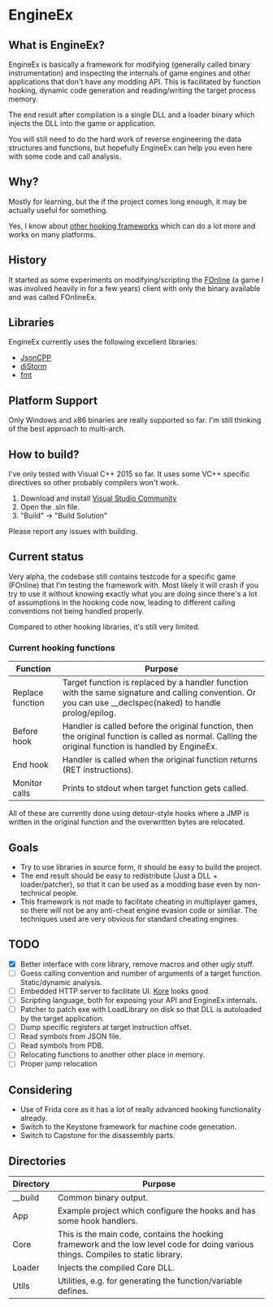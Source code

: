 # EngineEx

## What is EngineEx?
EngineEx is basically a framework for modifying (generally called binary instrumentation) and inspecting the internals of game engines and other applications that don't have any modding API.
This is facilitated by function hooking, dynamic code generation and reading/writing the target process memory.

The end result after compilation is a single DLL and a loader binary which injects the DLL into the game or application.

You will still need to do the hard work of reverse engineering the data structures and functions, but hopefully EngineEx can help you even here with some code and call analysis.

## Why?
Mostly for learning, but the if the project comes long enough, it may be actually useful for something.

Yes, I know about [other hooking frameworks](https://github.com/frida/frida/wiki/Comparison-of-function-hooking-libraries) which can do a lot more and works on many platforms.

## History
It started as some experiments on modifying/scripting the [FOnline](http://www.moddb.com/games/fonline-2238) (a game I was involved heavily in for a few years) client with only the binary available and was called FOnlineEx.

## Libraries
EngineEx currently uses the following excellent libraries:

- [JsonCPP](https://github.com/open-source-parsers/jsoncpp)
- [diStorm](https://github.com/gdabah/distorm)
- [fmt](https://github.com/fmtlib/fmt)

## Platform Support
Only Windows and x86 binaries are really supported so far. I'm still thinking of the best approach to multi-arch.

## How to build? ##
I've only tested with Visual C++ 2015 so far. It uses some VC++ specific directives so other probably compilers won't work.

 1. Download and install [Visual Studio Community](https://www.visualstudio.com/downloads/)
 2. Open the .sln file.
 3. "Build" -> "Build Solution"

Please report any issues with building.

## Current status
Very alpha, the codebase still contains testcode for a specific game (FOnline) that I'm testing the framework with.
Most likely it will crash if you try to use it without knowing exactly what you are doing since there's a lot of assumptions in the hooking code now, leading to different calling conventions not being handled properly.

Compared to other hooking libraries, it's still very limited.

### Current hooking functions
| Function | Purpose |
| ------------- | ------------- |
| Replace function | Target function is replaced by a handler function with the same signature and calling convention. Or you can use __declspec(naked) to handle prolog/epilog.|
| Before hook | Handler is called before the original function, then the original function is called as normal. Calling the original function is handled by EngineEx.
| End hook | Handler is called when the original function returns (RET instructions).
| Monitor calls | Prints to stdout when target function gets called.

All of these are currently done using detour-style hooks where a JMP is written in the original function and the overwritten bytes are relocated.

## Goals
- Try to use libraries in source form, it should be easy to build the project.
- The end result should be easy to redistribute (Just a DLL + loader/patcher), so that it can be used as a modding base even by non-technical people.
- This framework is not made to facilitate cheating in multiplayer games, so there will not be any anti-cheat engine evasion code or similiar. The techniques used are very obvious for standard cheating engines.

## TODO
- [X] Better interface with core library, remove macros and other ugly stuff.
- [ ] Guess calling convention and number of arguments of a target function. Static/dynamic analysis.
- [ ] Embedded HTTP server to facilitate UI. [Kore](https://github.com/jorisvink/kore) looks good.
- [ ] Scripting language, both for exposing your API and EngineEx internals.
- [ ] Patcher to patch exe with LoadLibrary on disk so that DLL is autoloaded by the target application.
- [ ] Dump specific registers at target instruction offset.
- [ ] Read symbols from JSON file.
- [ ] Read symbols from PDB.
- [ ] Relocating functions to another other place in memory.
- [ ] Proper jump relocation

## Considering
- Use of Frida core as it has a lot of really advanced hooking functionality already.
- Switch to the Keystone framework for machine code generation.
- Switch to Capstone for the disassembly parts.

## Directories
| Directory  | Purpose |
| ------------- | ------------- |
| __build  | Common binary output.  |
| App      | Example project which configure the hooks and has some hook handlers.  |
| Core      | This is the main code, contains the hooking framework and the low level code for doing various things. Compiles to static library. |
| Loader      | Injects the compiled Core DLL.  |
| Utils     | Utilities, e.g. for generating the function/variable defines. |
